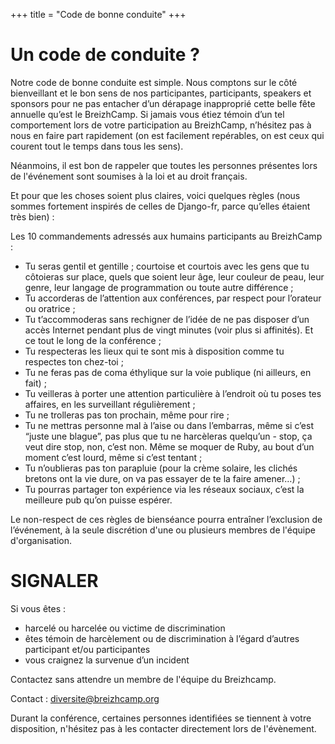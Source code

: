 +++
title = "Code de bonne conduite"
+++

# Un code de conduite ?

Notre code de bonne conduite est simple. Nous comptons sur le côté bienveillant et le bon sens de nos participantes, participants, speakers et sponsors pour ne pas entacher d’un dérapage inapproprié cette belle fête annuelle qu’est le BreizhCamp. Si jamais vous étiez témoin d’un tel comportement lors de votre participation au BreizhCamp, n’hésitez pas à nous en faire part rapidement (on est facilement repérables, on est ceux qui courent tout le temps dans tous les sens).

Néanmoins, il est bon de rappeler que toutes les personnes présentes lors de l'événement sont soumises à la loi et au droit français.

Et pour que les choses soient plus claires, voici quelques règles (nous sommes fortement inspirés de celles de Django-fr, parce qu’elles étaient très bien) :

Les 10 commandements adressés aux humains participants au BreizhCamp :

* Tu seras gentil et gentille ; courtoise et courtois avec les gens que tu côtoieras sur place, quels que soient leur âge, leur couleur de peau, leur genre, leur langage de programmation ou toute autre différence ;
* Tu accorderas de l’attention aux conférences, par respect pour l’orateur ou oratrice ;
* Tu t’accommoderas sans rechigner de l’idée de ne pas disposer d’un accès Internet pendant plus de vingt minutes (voir plus si affinités). Et ce tout le long de la conférence ;
* Tu respecteras les lieux qui te sont mis à disposition comme tu respectes ton chez-toi ;
* Tu ne feras pas de coma éthylique sur la voie publique (ni ailleurs, en fait) ;
* Tu veilleras à porter une attention particulière à l’endroit où tu poses tes affaires, en les surveillant régulièrement ;
* Tu ne trolleras pas ton prochain, même pour rire ;
* Tu ne mettras personne mal à l’aise ou dans l’embarras, même si c’est “juste une blague”, pas plus que tu ne harcèleras quelqu’un - stop, ça veut dire stop, non, c’est non. Même se moquer de <span class="language-troll">Ruby</span>, au bout d’un moment c’est lourd, même si c’est tentant ;
* Tu n’oublieras pas ton parapluie (pour la crème solaire, les clichés bretons ont la vie dure, on va pas essayer de te la faire amener…) ;
* Tu pourras partager ton expérience via les réseaux sociaux, c’est la meilleure pub qu’on puisse espérer.

Le non-respect de ces règles de bienséance pourra entraîner l’exclusion de l’événement, à la seule discrétion d'une ou plusieurs membres de l'équipe d'organisation.

# SIGNALER

Si vous êtes :

* harcelé ou harcelée ou victime de discrimination
* êtes témoin de harcèlement ou de discrimination à l’égard d’autres participant et/ou participantes
* vous craignez la survenue d’un incident

Contactez sans attendre un membre de l'équipe du Breizhcamp.

Contact : diversite@breizhcamp.org

Durant la conférence, certaines personnes identifiées se tiennent à votre disposition, n'hésitez pas à les contacter directement lors de l'évènement.
